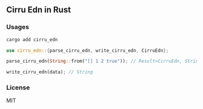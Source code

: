 ## Cirru Edn in Rust

### Usages

```bash
cargo add cirru_edn
```

```rs
use cirru_edn::{parse_cirru_edn, write_cirru_edn, CirruEdn};

parse_cirru_edn(String::from("[] 1 2 true")); // Result<CirruEdn, String>

write_cirru_edn(data); // String
```

### License

MIT

